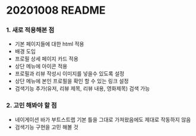 # 20201008 README

### 1. 새로 적용해본 점

- 기본 페이지들에 대한 html 적용
- 배경 도입
- 프로필 상세 페이지 카드 적용
- 상단 메뉴에 아이콘 적용
- 프로필과 리뷰 작성시 이미지를 넣을수 있도록 설정
- 상단 메뉴에 본인 프로필을 확인 할 수 있는 링크 설정
- 검색기능 추가(유저, 리뷰 제목, 리뷰 내용, 영화제목) 검색 가능



### 2. 고민 해봐야 할 점

- 네이게이션 바가 부트스트랩 기본 틀을 그대로 가져왔음에도 제대로 작동하지 않음
- 검색기능 구현을 고민 해볼 것